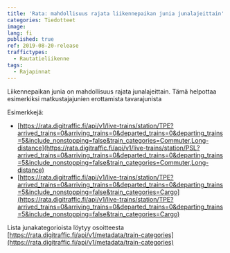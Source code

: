 ```yaml
---
title: 'Rata: mahdollisuus rajata liikennepaikan junia junalajeittain'
categories: Tiedotteet
image: 
lang: fi
published: true
ref: 2019-08-20-release
traffictypes:
  - Rautatieliikenne
tags:
  - Rajapinnat
---
```


Liikennepaikan junia on mahdollisuus rajata junalajeittain. Tämä helpottaa esimerkiksi matkustajajunien erottamista tavarajunista

Esimerkkejä:
* [https://rata.digitraffic.fi/api/v1/live-trains/station/TPE?arrived_trains=0&arriving_trains=0&departed_trains=0&departing_trains=5&include_nonstopping=false&train_categories=Commuter,Long-distance](https://rata.digitraffic.fi/api/v1/live-trains/station/PSL?arrived_trains=0&arriving_trains=0&departed_trains=0&departing_trains=5&include_nonstopping=false&train_categories=Commuter,Long-distance)
* [https://rata.digitraffic.fi/api/v1/live-trains/station/TPE?arrived_trains=0&arriving_trains=0&departed_trains=0&departing_trains=5&include_nonstopping=false&train_categories=Cargo](https://rata.digitraffic.fi/api/v1/live-trains/station/TPE?arrived_trains=0&arriving_trains=0&departed_trains=0&departing_trains=5&include_nonstopping=false&train_categories=Cargo)

Lista junakategorioista löytyy osoitteesta [https://rata.digitraffic.fi/api/v1/metadata/train-categories](https://rata.digitraffic.fi/api/v1/metadata/train-categories) 


